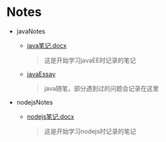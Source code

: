 # Notes

+ javaNotes
  + [java笔记.docx](./javaNotes/java笔记.docx)

    > 这是开始学习javaEE时记录的笔记

  + [javaEssay](./javaNotes/javaEssay.md)

    > java随笔，部分遇到过的问题会记录在这里

+ nodejsNotes

  + [nodejs笔记.docx](./javaNotes/nodejs笔记.docx)

    > 这是开始学习nodejs时记录的笔记
